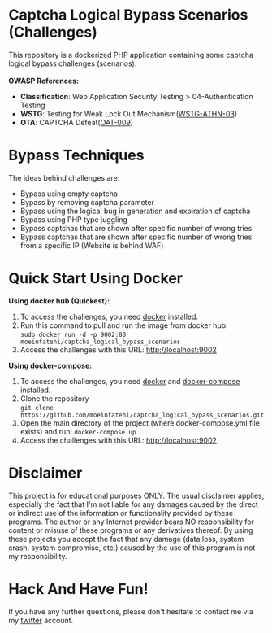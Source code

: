 
# Captcha Logical Bypass Scenarios (Challenges)
This repository is a dockerized PHP application containing some captcha logical bypass challenges (scenarios).</br></br>
**OWASP References:**
* **Classification**: Web Application Security Testing > 04-Authentication Testing
* **WSTG**: Testing for Weak Lock Out Mechanism(<a href="https://owasp.org/www-project-web-security-testing-guide/v42/4-Web_Application_Security_Testing/04-Authentication_Testing/03-Testing_for_Weak_Lock_Out_Mechanism">WSTG-ATHN-03</a>)</br>
* **OTA**: CAPTCHA Defeat(<a href="https://owasp.org/www-project-automated-threats-to-web-applications/assets/oats/EN/OAT-009_CAPTCHA_Defeat">OAT-009</a>)</br>
# Bypass Techniques
The ideas behind challenges are:</br>
* Bypass using empty captcha
* Bypass by removing captcha parameter
* Bypass using the logical bug in generation and expiration of captcha
* Bypass using PHP type juggling
* Bypass captchas that are shown after specific number of wrong tries
* Bypass captchas that are shown after specific number of wrong tries from a specific IP (Website is behind WAF)

# Quick Start Using Docker
**Using docker hub (Quickest):**
1. To access the challenges, you need <a href="https://docs.docker.com/install">docker</a> installed.</br>
2. Run this command to pull and run the image from docker hub:</br>`sudo docker run -d -p 9002:80 moeinfatehi/captcha_logical_bypass_scenarios`
3. Access the challenges with this URL: <a href="http://localhost:9002">http://localhost:9002</a>


**Using docker-compose:**  
1. To access the challenges, you need <a href="https://docs.docker.com/install">docker</a> and <a href="https://docs.docker.com/compose/install/">docker-compose</a> installed.</br>
2. Clone the repository</br>`git clone https://github.com/moeinfatehi/captcha_logical_bypass_scenarios.git`
3. Open the main directory of the project (where docker-compose.yml file exists) and run: `docker-compose up`
4. Access the challenges with this URL: <a href="http://localhost:9002">http://localhost:9002</a>

# Disclaimer
This project is for educational purposes ONLY. The usual disclaimer applies, especially the fact that I'm not liable for any damages caused by the direct or indirect use of the information or functionality provided by these programs. The author or any Internet provider bears NO responsibility for content or misuse of these programs or any derivatives thereof. By using these projects you accept the fact that any damage (data loss, system crash, system compromise, etc.) caused by the use of this program is not my responsibility.

# Hack And Have Fun!
If you have any further questions, please don't hesitate to contact me via my <a href="https://twitter.com/MoeinFatehi">twitter</a> account.

